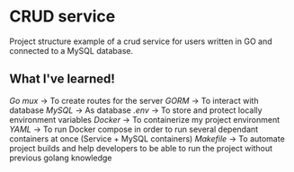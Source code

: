 # CRUD service
Project structure example of a crud service for users written in GO and connected to a MySQL database.

## What I've learned!
*Go*
*mux*       -> To create routes for the server
*GORM*      -> To interact with database
*MySQL*     -> As database
*.env*      -> To store and protect locally environment variables
*Docker*    -> To containerize my project environment
*YAML*      -> To run Docker compose in order to run several dependant containers at once (Service + MySQL containers)
*Makefile*  -> To automate project builds and help developers to be able to run the project without previous golang knowledge
